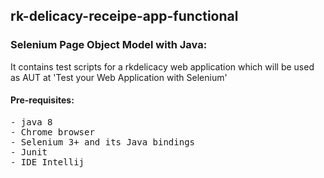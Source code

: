 ## rk-delicacy-receipe-app-functional

### Selenium Page Object Model with Java:
It contains test scripts for a rkdelicacy web application which will be used as AUT at 'Test your Web Application with Selenium'

#### Pre-requisites:
<pre>
- java 8
- Chrome browser
- Selenium 3+ and its Java bindings
- Junit
- IDE Intellij
</pre>
